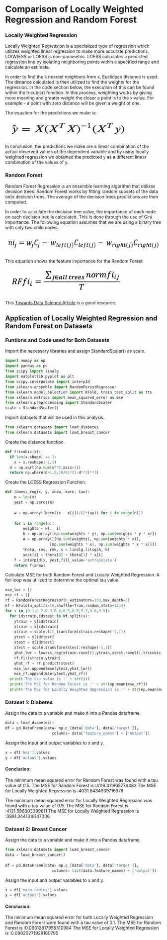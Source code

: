 # Comparison of Locally Weighted Regression and Random Forest

### Locally Weighted Regression 

Locally Weighted Regression is a specialized type of regression which utilizes weighted linear regression to make more accurate predictions. LO(W)ESS or LOESS is non-parametric. LOESS calculates a predicted regression line by isolating neighboring points within a specified range and calculate an estimate.

In order to find the k nearest neighbors from x, Euclidean distance is used. The distance calculated is then utilized to find the weights for the regression. In the code section below, the execution of this can be found within the tricubic() function. In this process, weighting works by giving more meaning and greater weight the closer a point is to the x value. For example - a point with zero distance will be given a weight of one. 

The equation for the predictions we make is:

<img src="images/Assignment2.jpeg" width="400" height="60" alt="hi" class="inline"/>

In conclusion, the predictions we make are a linear combination of the actual observed values of the dependent variable and by using locally weighted regression we obtained the predicted y as a different linear combination of the values of y.


### Random Forest 

Random Forest Regression is an ensemble learning algorithm that utilizes decision trees. Random Forest works by fitting random subsets of the data onto decision trees. The average of the decision trees predictions are then computed. 

In order to calculate the decision tree value, the importance of each node on each decision tree is calculated. This is done through the use of Gini Importance. The following equation assumes that we are using a binary tree with only two child nodes.

<img src="images/Assignment2-2.jpeg" width="600" height="60" alt="hi" class="inline"/>

This equation shows the feature importance for the Random Forest:
<img src="images/Assignment2-3.jpeg" width="400" height="100" alt="hi" class="inline"/>

This [Towards Data Science Article](https://towardsdatascience.com/the-mathematics-of-decision-trees-random-forest-and-feature-importance-in-scikit-learn-and-spark-f2861df67e3) is a good resource. 


## Application of Locally Weighted Regression and Random Forest on Datasets

### Funtions and Code used for Both Datasets 

Import the necessary libraries and assign StandardScaler() as scale.
```Python
import numpy as np
import pandas as pd
from scipy import linalg
import matplotlib.pyplot as plt
from scipy.interpolate import interp1d
from sklearn.ensemble import RandomForestRegressor
from sklearn.model_selection import KFold, train_test_split as tts
from sklearn.metrics import mean_squared_error as mse
from sklearn.preprocessing import StandardScaler
scale = StandardScaler()
```

Import datasets that will be used in this analysis.
```Python
from sklearn.datasets import load_diabetes
from sklearn.datasets import load_breast_cancer
```

Create the distance function.
```Python
def tricubic(x):
  if len(x.shape) == 1:
    x = x.reshape(-1,1)
  d = np.sqrt(np.sum(x**2,axis=1))
  return np.where(d>1,0,70/81*(1-d**3)**3)
```

Create the LOESS Regression Function.
```Python
def lowess_reg(x, y, xnew, kern, tau):
    n = len(x)
    yest = np.zeros(n)
        
    w = np.array([kern((x - x[i])/(2*tau)) for i in range(n)])     
    
    for i in range(n):
        weights = w[:, i]
        b = np.array([np.sum(weights * y), np.sum(weights * y * x)])
        A = np.array([[np.sum(weights), np.sum(weights * x)],
                    [np.sum(weights * x), np.sum(weights * x * x)]])
        theta, res, rnk, s = linalg.lstsq(A, b)
        yest[i] = theta[0] + theta[1] * x[i] 
    f = interp1d(x, yest,fill_value='extrapolate')
    return f(xnew)
```

Calculate MSE for both Random Forest and Locally Weighted Regression. A for-loop was utilized to determine the optimal tau value. 
```Python
mse_lwr = []
mse_rf = []
rf = RandomForestRegressor(n_estimators=150,max_depth=3)
kf = KFold(n_splits=10,shuffle=True,random_state=1234)
for i in [0.1,0.2,0.3,0.4,0.5,0.6,0.7,0.8,0.9]:
  for idxtrain,idxtest in kf.split(x):
    ytrain = y[idxtrain]
    xtrain = x[idxtrain]
    xtrain = scale.fit_transform(xtrain.reshape(-1,1))
    ytest = y[idxtest]
    xtest = x[idxtest]
    xtest = scale.transform(xtest.reshape(-1,1))
    yhat_lwr = lowess_reg(xtrain.ravel(),ytrain,xtest.ravel(),tricubic,i)
    rf.fit(xtrain,ytrain)
    yhat_rf = rf.predict(xtest)
    mse_lwr.append(mse(ytest,yhat_lwr))
    mse_rf.append(mse(ytest,yhat_rf))
  print('The tau value is :' + str(i))
  print('The MSE for Random Forest is :' + str(np.mean(mse_rf)))
  print('The MSE for Locally Weighted Regression is :' + str(np.mean(mse_lwr)))
```

### Dataset 1: Diabetes

Assign the data to a variable and make it into a Pandas dataframe.
```Python
data = load_diabetes()
df = pd.DataFrame(data= np.c_[data['data'], data['target']],
                     columns= data['feature_names'] + ['output'])       
```

Assign the input and output variables to x and y.
```Python
x = df['bmi'].values
y = df['output'].values
```
#### Conclusion:
The minimum mean squared error for Random Forest was found with a tau value of 0.5. 
The MSE for Random Forest is :4118.411965779483
The MSE for Locally Weighted Regression is :4031.8434939716976

The minimum mean squared error for Locally Weighted Regression was found with a tau value of 0.9.
The MSE for Random Forest is :4121.596803399811
The MSE for Locally Weighted Regression is :3991.3441318147006


### Dataset 2: Breast Cancer

Assign the data to a variable and make it into a Pandas dataframe.
```Python
from sklearn.datasets import load_breast_cancer
data = load_breast_cancer()

df = pd.DataFrame(data= np.c_[data['data'], data['target']],
                     columns= list(data.feature_names) + ['output'])
```

Assign the input and output variables to x and y.
```Python
x = df['mean radius'].values
y = df['output'].values
```

#### Conclusion:
The minimum mean squared error for both Locally Weighted Regression and Random Forest were found with a tau value of 0.1. 
The MSE for Random Forest is :0.09312817955310984
The MSE for Locally Weighted Regression is :0.09020271929160795
